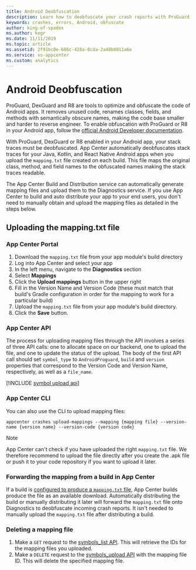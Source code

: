 ```yaml
---
title: Android Deobfuscation
description: Learn how to deobfuscate your crash reports with ProGuard enabled
keywords: crashes, errors, Android, obfuscate
author: king-of-spades
ms.author: kegr
ms.date: 11/11/2019
ms.topic: article
ms.assetid: 2f91bc0e-686c-428a-8cda-2a48b0811a6e
ms.service: vs-appcenter
ms.custom: analytics
---
```


# Android Deobfuscation

ProGuard, DexGuard and R8 are tools to optimize and obfuscate the code of Android apps. It removes unused code, renames classes, fields, and methods with semantically obscure names, making the code base smaller and harder to reverse engineer. To enable obfuscation with ProGuard or R8 in your Android app, follow the [official Android Developer documentation](https://developer.android.com/studio/build/shrink-code#shrink-code).

With ProGuard, DexGuard or R8 enabled in your Android app, your stack traces must be deobfuscated. App Center automatically deobfuscates stack traces for your Java, Kotlin, and React Native Android apps when you upload the `mapping.txt` file created on each build. This file maps the original class, method, and field names to the obfuscated names making the stack traces readable.

The App Center Build and Distribution service can automatically generate mapping files and upload them to the Diagnostics service. If you use App Center to build and auto distribute your app to your end users, you don't need to manually obtain and upload the mapping files as detailed in the steps below.

## Uploading the mapping.txt file

### App Center Portal

1. Download the `mapping.txt` file from your app module's build directory
1. Log into App Center and select your app
1. In the left menu, navigate to the **Diagnostics** section
1. Select **Mappings**
1. Click the **Upload mappings** button in the upper right
1. Fill in the Version Name and Version Code (these must match that build's Gradle configuration in order for the mapping to work for a particular build)
1. Upload the `mapping.txt` file from your app module's build directory.
1. Click the **Save** button.

### App Center API
The process for uploading mapping files through the API involves a series of three API calls: one to allocate space on our backend, one to upload the file, and one to update the status of the upload. The body of the first API call should set `symbol_type` to `AndroidProguard`, `build` and `version` properties that correspond to the Version Code and Version Name, respectively, as well as a `file_name`.

[!INCLUDE [symbol upload api](includes/symbol-upload-api.md)]

### App Center CLI

You can also use the CLI to upload mapping files:

```shell
appcenter crashes upload-mappings --mapping {mapping file} --version-name {version name} --version-code {version code}
```

> [!NOTE]
> App Center can't check if you have uploaded the right `mapping.txt` file. We therefore recommend to upload the file directly after you create the .apk file or push it to your code repository if you want to upload it later.

### Forwarding the mapping from a build in App Center

If a build is [configured to produce a `mapping.txt` file](https://developer.android.com/studio/build/shrink-code), App Center builds produce the file as an available download. Automatically distributing the build or manually distributing it later will forward the `mapping.txt` file onto Diagnostics to deobfuscate incoming crash reports. It isn't needed to manually upload the `mapping.txt` file after distributing a build.

### Deleting a mapping file

1. Make a `GET` request to the [symbols_list API](https://openapi.appcenter.ms/#/crash/symbols_list). This will retrieve the IDs for the mapping files you uploaded.
2. Make a `DELETE` request to the [symbols_upload API](https://openapi.appcenter.ms/#/crash/symbolUploads_delete) with the mapping file ID. This will delete the specified mapping file.
